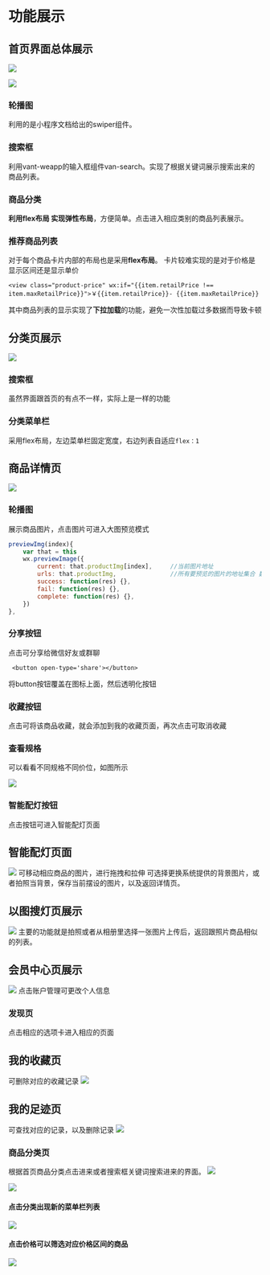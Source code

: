 # 功能展示
##  首页界面总体展示

![](https://imgkr.cn-bj.ufileos.com/4f66d14d-444d-401f-b865-8abc3c642b42.png)

![](https://imgkr.cn-bj.ufileos.com/97dc4628-9a62-4ad9-a419-27e2bda1d46e.png)

### 轮播图
利用的是小程序文档给出的swiper组件。
### 搜索框
利用vant-weapp的输入框组件van-search。实现了根据关键词展示搜索出来的商品列表。
### 商品分类
**利用flex布局 实现弹性布局**，方便简单。点击进入相应类别的商品列表展示。
### 推荐商品列表
对于每个商品卡片内部的布局也是采用**flex布局**。
卡片较难实现的是对于价格是显示区间还是显示单价

```
<view class="product-price" wx:if="{{item.retailPrice !== item.maxRetailPrice}}">￥{{item.retailPrice}}- {{item.maxRetailPrice}}
```
其中商品列表的显示实现了**下拉加载**的功能，避免一次性加载过多数据而导致卡顿

## 分类页展示

![](https://imgkr.cn-bj.ufileos.com/362b14f0-6d00-4c21-b8d7-ea26aae66e58.png)

### 搜索框
虽然界面跟首页的有点不一样，实际上是一样的功能
### 分类菜单栏
采用flex布局，左边菜单栏固定宽度，右边列表自适应`flex：1`


## 商品详情页

![](https://imgkr.cn-bj.ufileos.com/a0976924-f7dc-4f28-babf-0d7171f08fa1.png)
### 轮播图
展示商品图片，点击图片可进入大图预览模式

```js
previewImg(index){
    var that = this
    wx.previewImage({
        current: that.productImg[index],     //当前图片地址
        urls: that.productImg,               //所有要预览的图片的地址集合 数组形式
        success: function(res) {},
        fail: function(res) {},
        complete: function(res) {},
    })
},
```
### 分享按钮
点击可分享给微信好友或群聊

```
 <button open-type='share'></button>
```
将button按钮覆盖在图标上面，然后透明化按钮
### 收藏按钮
点击可将该商品收藏，就会添加到我的收藏页面，再次点击可取消收藏
### 查看规格
可以看看不同规格不同价位，如图所示

![](https://imgkr.cn-bj.ufileos.com/621e6184-bd66-4578-b937-b4c75583fa17.png)
### 智能配灯按钮
点击按钮可进入智能配灯页面
## 智能配灯页面

![](https://imgkr.cn-bj.ufileos.com/c830ddb7-664b-4fe0-9ba9-538dd732e60e.png)
可移动相应商品的图片，进行拖拽和拉伸
可选择更换系统提供的背景图片，或者拍照当背景，保存当前摆设的图片，以及返回详情页。

## 以图搜灯页展示

![](https://imgkr.cn-bj.ufileos.com/f69ee583-2439-463b-a002-15af793e9a40.png)
主要的功能就是拍照或者从相册里选择一张图片上传后，返回跟照片商品相似的列表。

## 会员中心页展示

![](https://imgkr.cn-bj.ufileos.com/22cd72fe-58ba-4f9c-8cf7-25aa39bba343.png)
点击账户管理可更改个人信息
### 发现页
点击相应的选项卡进入相应的页面


## 我的收藏页
可删除对应的收藏记录
![](https://imgkr.cn-bj.ufileos.com/fd394641-b9f3-41ca-8c15-af05e4c06cf7.png)

## 我的足迹页
可查找对应的记录，以及删除记录
![](https://imgkr.cn-bj.ufileos.com/746be827-6ca0-462e-b750-4d5cd0cf00c2.png)

### 商品分类页
根据首页商品分类点击进来或者搜索框关键词搜索进来的界面。
![](https://imgkr.cn-bj.ufileos.com/f611e15e-7d8d-443f-b41f-b2278e4a2664.png)

![](https://imgkr.cn-bj.ufileos.com/9b033531-29a9-44a7-b143-5a30a232a508.png)

#### 点击分类出现新的菜单栏列表

![](https://imgkr.cn-bj.ufileos.com/7372ee91-93d7-4791-a941-96366e1cb058.png)

#### 点击价格可以筛选对应价格区间的商品

![](https://imgkr.cn-bj.ufileos.com/7ad8ee0c-e737-4b89-9f57-d6b4757bd1e7.png)





